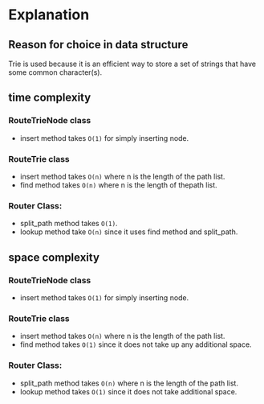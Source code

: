 # Explanation

## Reason for choice in data structure

Trie is used because it is an efficient way to store a set of strings that have some common character(s).

## time complexity


### RouteTrieNode class
- insert method takes `O(1)` for simply inserting node.

### RouteTrie class
- insert method takes `O(n)` where n is the length of the path list.
- find method takes `O(n)` where n is the length of thepath list.

### Router Class:
- split_path method takes `O(1)`.
- lookup method take `O(n)` since it uses find method and split_path.

## space complexity

### RouteTrieNode class
- insert method takes `O(1)` for simply inserting node.

### RouteTrie class
- insert method takes `O(n)` where n is the length of the path list.
- find method takes `O(1)` since it does not take up any additional space. 

### Router Class:
- split_path method takes `O(n)` where n is the length of the path list.
- lookup method takes `O(1)` since it does not take additional space.
